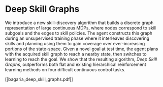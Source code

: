 # Deep Skill Graphs

We introduce a new skill-discovery algorithm that builds a discrete graph representation of large continuous MDPs, where nodes correspond to skill subgoals and the edges to skill policies. The agent constructs this graph during an unsupervised training phase where it interleaves discovering skills and planning using them to gain coverage over ever-increasing portions of the state-space. Given a novel goal at test time, the agent plans with the acquired skill graph to reach a nearby state, then switches to learning to reach the goal. We show that the resulting algorithm, _Deep Skill Graphs_, outperforms both flat and existing hierarchical reinforcement learning methods on four difficult continuous control tasks.

[[bagaria_deep_skill_graphs.pdf]]